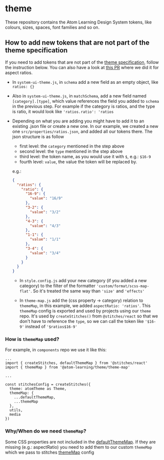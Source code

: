 # theme

These repository contains the Atom Learning Design System tokens, like colours, sizes, spaces, font families and so on.

## How to add new tokens that are not part of the theme specification

If you need to add tokens that are not part of the [theme specification](https://github.com/system-ui/theme-specification#key-reference), follow the instruction below. You can also have a look at [this PR](https://github.com/Atom-Learning/theme/pull/25) where we did it for aspect ratios.

* In `system-ui-theme.js`, in `schema` add a new field as an empty object, like `ratios: {}`
* Also in `system-ui-theme.js`, in `matchSchema`, add a new field named `[category].[type]`, which value references the field you added to `schema` in the previous step. For example if the category is ratios, and the type is ratio, it would look like `'ratios.ratio': 'ratios`
* Depending on what you are adding you might have to add it to an existing .json file or create a new one. In our example, we created a new one `src/properties/ratios.json`, and added all our tokens there. The json structure is as follow
  - first level: the `category` mentioned in the step above
  - second level: the `type` mentioned in the step above
  - third level: the token name, as you would use it with `$`, e.g.: `$16-9`
  - fourth level: `value`, the value the token will be replaced by.

  e.g.:
  ```json
  {
    "ratios": {
      "ratio": {
        "16-9": {
          "value": "16/9"
        },
        "3-2": {
          "value": "3/2"
        },
        "4-3": {
          "value": "4/3"
        },
        "1-1": {
          "value": "1/1"
        },
        "3-4": {
          "value": "3/4"
        }
      }
    }
  }
  ```

  * In `style.config.js` add your new category (if you added a new category) to the filter of the formatter `'custom/format/scss-map-flat'`. So it's treated the same way than `'size'` and `'effects'`

  * In `theme-map.js` add the (css property -> category) relation to `themeMap`, in this example, we added `aspectRatio: 'ratios'`. This `themeMap` config is exported and used by projects using our `theme` repo. It's used by `createStitches()` from `@stitches/react` so that we don't have to reference the `type`, so we can call the token like `'$16-9'` instead of `'$ratios$16-9'`

### How is `themeMap` used?

For example, in `components` repo we use it like this:

```
...
import { createStitches, defaultThemeMap } from '@stitches/react'
import { themeMap } from '@atom-learning/theme/theme-map'

...

const stitchesConfig = createStitches({
  theme: atomTheme as Theme,
  themeMap: {
    ...defaultThemeMap,
    ...themeMap
  },
  utils,
  media
})
```

### Why/When do we need `themeMap`?
Some CSS properties are not included in the [defaultThemeMap](https://stitches.dev/docs/api#defaultthememap). If they are missing (e.g.: aspectRatio) you need to add them to our custom `themeMap` which we pass to stitches [themeMap](https://stitches.dev/docs/api#thememap) config
